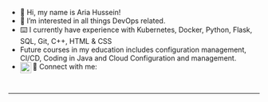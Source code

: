 - 👋 Hi, my name is Aria Hussein!
- 👀 I’m interested in all things DevOps related.
- ⌨️ I currently have experience with Kubernetes, Docker, Python, Flask, SQL, Git, C++, HTML & CSS
- Future courses in my education includes configuration management, CI/CD, Coding in Java and Cloud Configuration and management.
- 📮 Connect with me:
[<img align="left" alt="linkedin" width="22px" src="https://cdn.jsdelivr.net/npm/simple-icons@v3/icons/linkedin.svg" />][linkedin]

<br/>

---

[linkedin]: https://www.linkedin.com/in/ariahussein/
